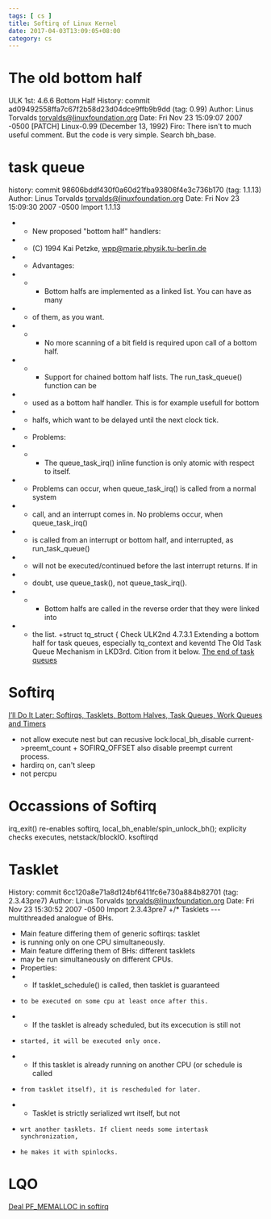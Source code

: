```yaml
---
tags: [ cs ] 
title: Softirq of Linux Kernel
date: 2017-04-03T13:09:05+08:00 
category: cs
---
```


# The old bottom half
ULK 1st: 4.6.6 Bottom Half
History: commit ad09492558ffa7c67f2b58d23d04dce9ffb9b9dd (tag: 0.99)
Author: Linus Torvalds <torvalds@linuxfoundation.org>
Date:   Fri Nov 23 15:09:07 2007 -0500
    [PATCH] Linux-0.99 (December 13, 1992)
Firo: There isn't to much useful comment. But the code is very simple. Search bh_base.
# task queue
history: commit 98606bddf430f0a60d21fba93806f4e3c736b170 (tag: 1.1.13)
Author: Linus Torvalds <torvalds@linuxfoundation.org>
Date:   Fri Nov 23 15:09:30 2007 -0500
    Import 1.1.13
+ * New proposed "bottom half" handlers:
+ * (C) 1994 Kai Petzke, wpp@marie.physik.tu-berlin.de
+ * Advantages:
+ * - Bottom halfs are implemented as a linked list.  You can have as many
+ *   of them, as you want.
+ * - No more scanning of a bit field is required upon call of a bottom half.
+ * - Support for chained bottom half lists.  The run_task_queue() function can be
+ *   used as a bottom half handler.  This is for example usefull for bottom
+ *   halfs, which want to be delayed until the next clock tick.
+ * Problems:
+ * - The queue_task_irq() inline function is only atomic with respect to itself.
+ *   Problems can occur, when queue_task_irq() is called from a normal system
+ *   call, and an interrupt comes in.  No problems occur, when queue_task_irq()
+ *   is called from an interrupt or bottom half, and interrupted, as run_task_queue()
+ *   will not be executed/continued before the last interrupt returns.  If in
+ *   doubt, use queue_task(), not queue_task_irq().
+ * - Bottom halfs are called in the reverse order that they were linked into
+ *   the list.
+struct tq_struct {
Check ULK2nd 4.7.3.1 Extending a bottom half for task queues, especially tq_context and keventd
The Old Task Queue Mechanism in LKD3rd. Cition from it below.
[The end of task queues](https://lwn.net/Articles/11351/)

# Softirq
[I’ll Do It Later: Softirqs, Tasklets, Bottom Halves, Task Queues, Work Queues and Timers](http://www.cs.unca.edu/brock/classes/Spring2013/csci331/notes/paper-1130.pdf)
* not allow execute nest but can recusive lock:local_bh_disable 
current->preemt_count + SOFIRQ_OFFSET also disable preempt current process.
* hardirq on, can't sleep
* not percpu

# Occassions of Softirq
irq_exit()
re-enables softirq, local_bh_enable/spin_unlock_bh(); explicity checks executes, netstack/blockIO.
ksoftirqd

# Tasklet
History: commit 6cc120a8e71a8d124bf6411fc6e730a884b82701 (tag: 2.3.43pre7)
Author: Linus Torvalds <torvalds@linuxfoundation.org>
Date:   Fri Nov 23 15:30:52 2007 -0500
    Import 2.3.43pre7
+/* Tasklets --- multithreaded analogue of BHs.
+   Main feature differing them of generic softirqs: tasklet
+   is running only on one CPU simultaneously.
+   Main feature differing them of BHs: different tasklets
+   may be run simultaneously on different CPUs.
+   Properties:
+   * If tasklet_schedule() is called, then tasklet is guaranteed
+     to be executed on some cpu at least once after this.
+   * If the tasklet is already scheduled, but its excecution is still not
+     started, it will be executed only once.
+   * If this tasklet is already running on another CPU (or schedule is called
+     from tasklet itself), it is rescheduled for later.
+   * Tasklet is strictly serialized wrt itself, but not
+     wrt another tasklets. If client needs some intertask synchronization,
+     he makes it with spinlocks.

# LQO
[Deal PF_MEMALLOC in softirq](http://thread.gmane.org/gmane.linux.kernel/1152658)
